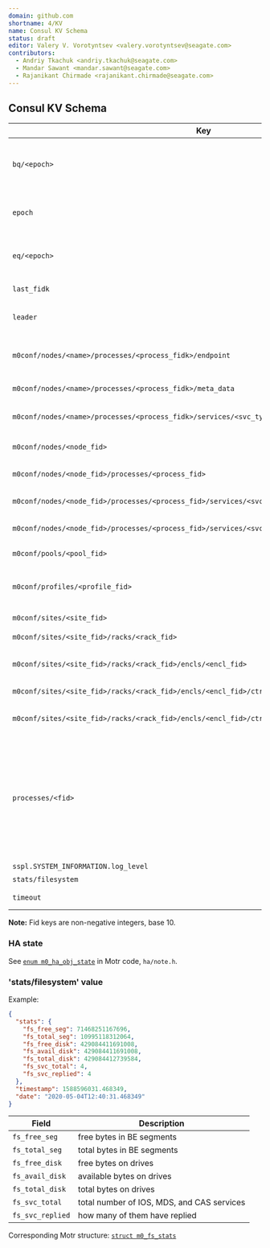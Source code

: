 ```yaml
---
domain: github.com
shortname: 4/KV
name: Consul KV Schema
status: draft
editor: Valery V. Vorotyntsev <valery.vorotyntsev@seagate.com>
contributors:
  - Andriy Tkachuk <andriy.tkachuk@seagate.com>
  - Mandar Sawant <mandar.sawant@seagate.com>
  - Rajanikant Chirmade <rajanikant.chirmade@seagate.com>
---
```


## Consul KV Schema

Key | Value | Description
--- | --- | ---
`bq/<epoch>` | (conf object fid, HA state) | `bq/*` items are collectively referred to as the BQ (Broadcast Queue).  The items - HA state updates - are produced by the RC (Recovery Coordinator) script.
`epoch` | current epoch | Atomically incremented counter, which is used to generate unique ordered identifiers for EQ and BQ entries.  Natural number.
`eq/<epoch>` | event | `eq/*` items are collectively referred to as the EQ (Event Queue).  Events are consumed and dequeued by the RC script.
`last_fidk` | last generated fid key | Atomically incremented counter that is used to generate fids.
`leader` | node name | This key is used for RC leader election.  Created with [`consul lock`](https://www.consul.io/docs/commands/lock.html) command.
`m0conf/nodes/<name>/processes/<process_fidk>/endpoint` | endpoint address | Endpoint address of the Motr process (Consul service) with fid key `<process_fidk>`.  Example: `192.168.180.162@tcp:12345:44:101`.
`m0conf/nodes/<name>/processes/<process_fidk>/meta_data` | path to meta-data disk | `m0mkfs` uses this value to create meta-data pool.
`m0conf/nodes/<name>/processes/<process_fidk>/services/<svc_type>` | Fid key | Fid key of the Motr service, specified by its type, parent process, and node.
`m0conf/nodes/<node_fid>` | `{ "name": "<node name>", "state": "<HA state>" }` |
`m0conf/nodes/<node_fid>/processes/<process_fid>` | `{ "name": "<process name>", "state": "<HA state>" }` |
`m0conf/nodes/<node_fid>/processes/<process_fid>/services/<svc_fid>` | `{ "name": "<service name>", "state": "<HA state>" }` |
`m0conf/nodes/<node_fid>/processes/<process_fid>/services/<svc_fid>/sdevs/<sdev_fid>` | `{ "path": "<sdev path>", "state": "<HA state>" }` |
`m0conf/pools/<pool_fid>` | pool name | Name of the pool as specified in the CDF.  Example: `tier1-nvme`.
`m0conf/profiles/<profile_fid>` | `{ "name": "<profile_name>", "pools": [ "<pool_name>" ] }` | "pools" - names of the _SNS_ pools associated with this profile.  `<profile_name>` and `<pool_name>`s are specified in the CDF.
`m0conf/sites/<site_fid>` | `{ "state": "<HA state>" }` | [HA state](#ha-state) of this site.
`m0conf/sites/<site_fid>/racks/<rack_fid>` | `{ "state": "<HA state>" }` | [HA state](#ha-state) of this rack.
`m0conf/sites/<site_fid>/racks/<rack_fid>/encls/<encl_fid>` | `{ "node": "<node_fid>", "state": "<HA state>" }` | Fid of the corresponding node and [HA state](#ha-state) of this enclosure.
`m0conf/sites/<site_fid>/racks/<rack_fid>/encls/<encl_fid>/ctrls/<ctrl_fid>` | `{ "state": "<HA state>" }` | [HA state](#ha-state) of this controller.
`m0conf/sites/<site_fid>/racks/<rack_fid>/encls/<encl_fid>/ctrls/<ctrl_fid>/drives/<drive_fid>` | `{ "dev": "<sdev_fid>", "state": "<HA state>" }` | Fid of the corresponding storage device and [HA state](#ha-state) of this drive.
`processes/<fid>` | `{ "state": "<HA state>", "type": "<Motr process type>" }` | The items are created and updated by `hax` processes.  Supported values of \<HA state\>: `M0_CONF_HA_PROCESS_STARTING`, `M0_CONF_HA_PROCESS_STARTED`, `M0_CONF_HA_PROCESS_STOPPING`, `M0_CONF_HA_PROCESS_STOPPED`. Supported values of Motr process types: `M0_CONF_HA_PROCESS_OTHER`, `M0_CONF_HA_PROCESS_KERNEL`, `M0_CONF_HA_PROCESS_M0MKFS`, `M0_CONF_HA_PROCESS_M0D`.
`sspl.SYSTEM_INFORMATION.log_level` | | This key is used by SSPL.
`stats/filesystem` | JSON object | See ['stats/filesystem' value](#statsfilesystem-value) below.
`timeout` | YYYYmmddHHMM.SS | This value is used by the RC timeout mechanism.

**Note:** Fid keys are non-negative integers, base 10.

<!--
  XXX TODO: s/processes/m0-servers/

  Word "process" is ambiguous, we should be more specific.
  We are dealing with a subset of m0_conf_process objects.
  The items correspond to m0d processes --- Motr servers.

  'm0-processes' is also slightly more greppable.
-->
<!--
  XXX Problem: How will `bootstrap` be able to tell whether given fid
  corresponds to m0mkfs or m0d?

  Solution: We could use optional `"is-m0mkfs": true` field...

  Right now we don't know for sure if this will actually be a problem.
  The [specification of `bootstrap` script](rfc/6/README.md) should
  cover this topic.
-->
<!--
  XXX 'sspl.SYSTEM_INFORMATION.log_level' does not conform to the naming
  convention used for other entries.  It would be nice to rename that key
  to 'sspl/log-level'.
  See https://jts.seagate.com/browse/EOS-6473?focusedCommentId=1818633&page=com.atlassian.jira.plugin.system.issuetabpanels:comment-tabpanel#comment-1818633
-->

### HA state

See [`enum m0_ha_obj_state`](https://github.com/Seagate/cortx-motr/blob/dev/ha/note.h#L119) in Motr code, `ha/note.h`.

### 'stats/filesystem' value

Example:

```json
{
  "stats": {
    "fs_free_seg": 71468251167696,
    "fs_total_seg": 10995118312064,
    "fs_free_disk": 429084411691008,
    "fs_avail_disk": 429084411691008,
    "fs_total_disk": 429084412739584,
    "fs_svc_total": 4,
    "fs_svc_replied": 4
  },
  "timestamp": 1588596031.468349,
  "date": "2020-05-04T12:40:31.468349"
}
```

Field | Description
--- | ---
`fs_free_seg`    | free bytes in BE segments
`fs_total_seg`   | total bytes in BE segments
`fs_free_disk`   | free bytes on drives
`fs_avail_disk`  | available bytes on drives
`fs_total_disk`  | total bytes on drives
`fs_svc_total`   | total number of IOS, MDS, and CAS services
`fs_svc_replied` | how many of them have replied

Corresponding Motr structure: [`struct m0_fs_stats`][spiel/m0_fs_stats]

[spiel/m0_fs_stats]: https://github.com/Seagate/cortx-motr/blob/dev/spiel/spiel.h#L1268
